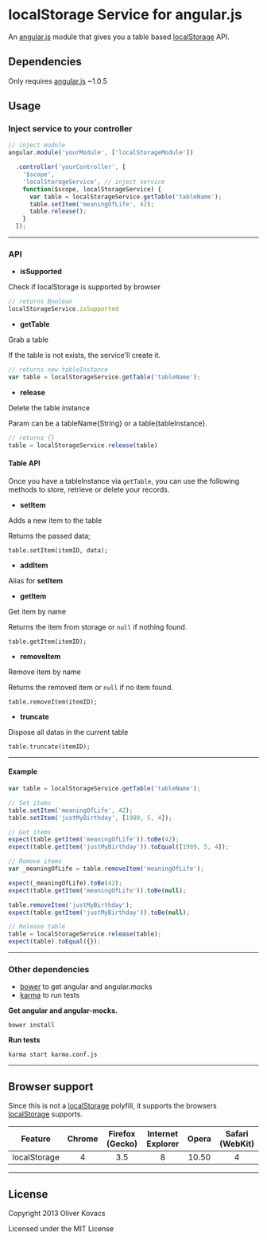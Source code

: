 # localStorage Service for angular.js

An [angular.js] module that gives you a table based [localStorage] API.



## Dependencies

Only requires [angular.js] ~1.0.5


## Usage

### Inject service to your controller

```javascript
// inject module
angular.module('yourModule', ['localStorageModule'])

  .controller('yourController', [
    '$scope',
    'localStorageService', // inject service
    function($scope, localStorageService) {
      var table = localStorageService.getTable('tableName');
      table.setItem('meaningOfLife', 42);
      table.release();
    }
  ]);
```


---


### API

- **isSupported**

Check if localStorage is supported by browser

```javascript
// returns Boolean
localStorageService.isSupported
```

- **getTable**

Grab a table

If the table is not exists, the service'll create it.

```javascript
// returns new tableInstance
var table = localStorageService.getTable('tableName');
```

- **release**

Delete the table instance

Param can be a tableName{String} or a table{tableInstance}.

```javascript
// returns {}
table = localStorageService.release(table)
```


#### Table API

Once you have a tableInstance via ```getTable```, you can use the following methods to store, retrieve or delete your records.

- **setItem**

Adds a new item to the table

Returns the passed data;

```
table.setItem(itemID, data);
```

- **addItem**

Alias for **setItem**


- **getItem**

Get item by name

Returns the item from storage or ```null``` if nothing found.

```
table.getItem(itemID);
```


- **removeItem**

Remove item by name

Returns the removed item or ```null``` if no item found.

```
table.removeItem(itemID);
```


- **truncate**

Dispose all datas in the current table

```
table.truncate(itemID);
```


---


#### Example

```javascript
var table = localStorageService.getTable('tableName');

// Set items
table.setItem('meaningOfLife', 42);
table.setItem('justMyBirthday', [1989, 5, 4]);

// Get items
expect(table.getItem('meaningOfLife')).toBe(42);
expect(table.getItem('justMyBirthday')).toEqual([1989, 5, 4]);

// Remove items
var _meaningOfLife = table.removeItem('meaningOfLife');

expect(_meaningOfLife).toBe(42);
expect(table.getItem('meaningOfLife')).toBe(null);

table.removeItem('justMyBirthday');
expect(table.getItem('justMyBirthday')).toBe(null);

// Release table
table = localStorageService.release(table);
expect(table).toEqual({});
```


---


### Other dependencies

- [bower] to get angular and angular.mocks
- [karma] to run tests

**Get angular and angular-mocks.**

```bower install```

**Run tests**

```karma start karma.conf.js```


---


## Browser support

Since this is not a [localStorage] polyfill, it supports the browsers [localStorage] supports.

| Feature      | Chrome | Firefox (Gecko) | Internet Explorer | Opera | Safari (WebKit) |
| ------------ |:------:|:---------------:|:-----------------:|:-----:|:---------------:|
| localStorage | 4      | 3.5             | 8                 | 10.50 | 4               |


---


## License

Copyright 2013 Oliver Kovacs

Licensed under the MIT License


[angular.js]: http://angularjs.org/  "HTML enhanced for web apps!"
[bower]: http://bower.io/  "A package manager for the web"
[karma]: http://karma-runner.github.io/  "Spectacular Test Runner for JavaScript"
[localStorage]: https://developer.mozilla.org/en-US/docs/DOM/Storage#localStorage
